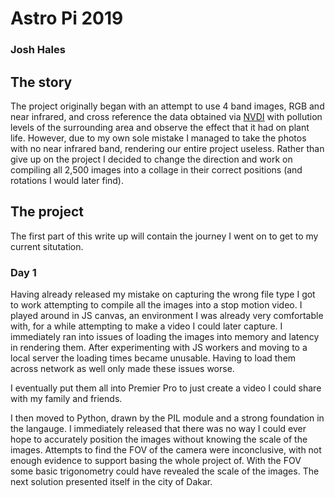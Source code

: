 # Astro Pi 2019
### Josh Hales

## The story
The project originally began with an attempt to use 4 band images, RGB and near infrared, and cross reference the data obtained via [NVDI](https://en.wikipedia.org/wiki/Normalized_difference_vegetation_index) with pollution levels of the surrounding area and observe the effect that it had on plant life. However, due to my own sole mistake I managed to take the photos with no near infrared band, rendering our entire project useless. Rather than give up on the project I decided to change the direction and work on compiling all 2,500 images into a collage in their correct positions (and rotations I would later find).

## The project
The first part of this write up will contain the journey I went on to get to my current situtation.

### Day 1
Having already released my mistake on capturing the wrong file type I got to work attempting to compile all the images into a stop motion video. I played around in JS canvas, an environment I was already very comfortable with, for a while attempting to make a video I could later capture. I immediately ran into issues of loading the images into memory and latency in rendering them. After experimenting with JS workers and moving to a local server the loading times became unusable. Having to load them across network as well only made these issues worse.

I eventually put them all into Premier Pro to just create a video I could share with my family and friends. 

I then moved to Python, drawn by the PIL module and a strong foundation in the langauge. I immediately released that there was no way I could ever hope to accurately position the images without knowing the scale of the images. Attempts to find the FOV of the camera were inconclusive, with not enough evidence to support basing the whole project of. With the FOV some basic trigonometry could have revealed the scale of the images. The next solution presented itself in the city of Dakar.

